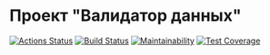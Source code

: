# Проект "Валидатор данных"
[![Actions Status](https://github.com/anporshnev/java-project-78/workflows/hexlet-check/badge.svg)](https://github.com/anporshnev/java-project-78/actions)
[![Build Status](https://github.com/anporshnev/java-project-71/workflows/Build/badge.svg)](https://github.com/anporshnev/java-project-78/actions)
[![Maintainability](https://api.codeclimate.com/v1/badges/9cca25bec71d1e04fc61/maintainability)](https://codeclimate.com/github/anporshnev/java-project-78/maintainability)
[![Test Coverage](https://api.codeclimate.com/v1/badges/9cca25bec71d1e04fc61/test_coverage)](https://codeclimate.com/github/anporshnev/java-project-78/test_coverage)
